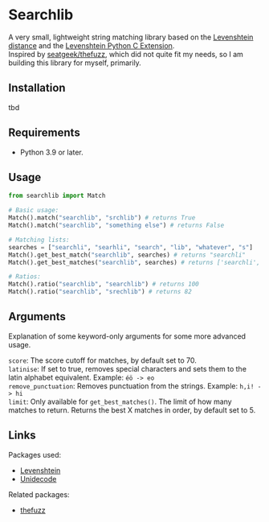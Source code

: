 # Searchlib

A very small, lightweight string matching library based on the [Levenshtein distance](https://en.wikipedia.org/wiki/Levenshtein_distance) and the [Levenshtein Python C Extension](https://github.com/maxbachmann/Levenshtein).  
Inspired by [seatgeek/thefuzz](https://github.com/seatgeek/thefuzz), which did not quite fit my needs, so I am building this library for myself, primarily.

## Installation

tbd

## Requirements

- Python 3.9 or later.

## Usage

```python
from searchlib import Match

# Basic usage:
Match().match("searchlib", "srchlib") # returns True
Match().match("searchlib", "something else") # returns False

# Matching lists:
searches = ["searchli", "searhli", "search", "lib", "whatever", "s"]
Match().get_best_match("searchlib", searches) # returns "searchli"
Match().get_best_matches("searchlib", searches) # returns ['searchli', 'searhli', 'search']

# Ratios:
Match().ratio("searchlib", "searchlib") # returns 100
Match().ratio("searchlib", "srechlib") # returns 82
```

## Arguments

Explanation of some keyword-only arguments for some more advanced usage.

`score`: The score cutoff for matches, by default set to 70.  
`latinise`: If set to true, removes special characters and sets them to the latin alphabet equivalent. Example: `éö -> eo`  
`remove_punctuation`: Removes punctuation from the strings. Example: `h,i! -> hi`  
`limit`: Only available for `get_best_matches()`. The limit of how many matches to return. Returns the best X matches in order, by default set to 5.  

## Links

Packages used:

- [Levenshtein](https://github.com/maxbachmann/Levenshtein)
- [Unidecode](https://github.com/avian2/unidecode)

Related packages:

- [thefuzz](https://github.com/seatgeek/thefuzz)
